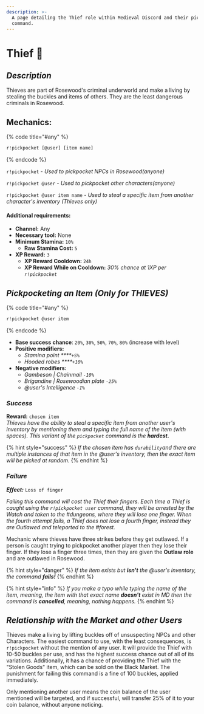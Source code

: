 ```yaml
---
description: >-
  A page detailing the Thief role within Medieval Discord and their pickpocket
  command.
---
```


# Thief 🤏

## _Description_

Thieves are part of Rosewood's criminal underworld and make a living by stealing the buckles and items of others. They are the least dangerous criminals in Rosewood.

## Mechanics:

{% code title="\#any" %}
```javascript
r!pickpocket [@user] [item name]
```
{% endcode %}

`r!pickpocket` - _Used to pickpocket NPCs in Rosewood\(anyone\)_

`r!pickpocket @user` - _Used to pickpocket other characters\(anyone\)_

`r!pickpocket @user item name` - _Used to steal a specific item from another character's inventory \(Thieves only\)_

#### Additional requirements:

* **Channel:** Any
* **Necessary tool:** None
* **Minimum Stamina:** `10%`
  * **Raw Stamina Cost:** `5`
* **XP Reward:** `3`
  * **XP Reward Cooldown:** `24h`
  * **XP Reward While on Cooldown:** _30% chance at 1XP per `r!pickpocket`_

## _Pickpocketing an Item \(Only for THIEVES\)_

{% code title="\#any" %}
```javascript
r!pickpocket @user item
```
{% endcode %}

* **Base success** **chance**: `20%`, `30%`, `50%`, `70%`, `80%` \(increase with level\)
* **Positive modifiers:**
  * _Stamina point ****`+S%`_
  * _Hooded robes ****`+10%`_
* **Negative modifiers:**
  * _Gambeson \| Chainmail `-10%`_
  * _Brigandine \| Rosewoodian plate `-25%`_
  * _@user's Intelligence `-I%`_

### _**Success**_

**Reward:** `chosen item`  
_Thieves have the ability to steal a specific item from another user's inventory by mentioning them and typing the full name of the item \(with spaces\). This variant of the `pickpocket` command is the **hardest.**_

{% hint style="success" %}
_If the chosen item has `durability`and there are multiple instances of that item in the @user's inventory, then the exact item will be picked at random._
{% endhint %}

### _**Failure**_

_**Effect:**_ `Loss of finger`

_Failing this command will cost the Thief their fingers. Each time a Thief is caught using the `r!pickpocket user` command, they will be arrested by the Watch and taken to the \#dungeons, where they will lose one finger. When the fourth attempt fails, a Thief does not lose a fourth finger, instead they are Outlawed and teleported to the \#forest._

Mechanic where thieves have three strikes before they get outlawed. If a person is caught trying to pickpocket another player then they lose their finger. If they lose a finger three times, then they are given the **Outlaw role** and are outlawed in Rosewood.

{% hint style="danger" %}
_If the item exists but **isn't** the @user's inventory, the command **fails!**_
{% endhint %}

{% hint style="info" %}
_If you make a typo while typing the name of the item, meaning, the item with that exact name **doesn't** exist in MD then the command is **cancelled**, meaning, nothing happens._
{% endhint %}

## _Relationship with the Market and other Users_

Thieves make a living by lifting buckles off of unsuspecting NPCs and other Characters. The easiest command to use, with the least consequences, is `r!pickpocket` without the mention of any user. It will provide the Thief with 10-50 buckles per use, and has the highest success chance out of all of its variations. Additionally, it has a chance of providing the Thief with the "Stolen Goods" item, which can be sold on the Black Market. The punishment for failing this command is a fine of 100 buckles, applied immediately.

Only mentioning another user means the coin balance of the user mentioned will be targeted, and if successful, will transfer 25% of it to your coin balance, without anyone noticing. 


